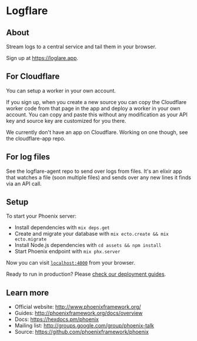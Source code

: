 # Logflare

## About

Stream logs to a central service and tail them in your browser.

Sign up at https://loglare.app.

## For Cloudflare

You can setup a worker in your own account.

If you sign up, when you create a new source you can copy the Cloudflare worker code from that page in the app and deploy a worker in your own account. You can copy and paste this without any modification as your API key and source key are customized for you there.

We currently don't have an app on Cloudflare. Working on one though, see the cloudflare-app repo.

## For log files

See the logflare-agent repo to send over logs from files. It's an elixir app that watches a file (soon multiple files) and sends over any new lines it finds via an API call.

## Setup

To start your Phoenix server:

  * Install dependencies with `mix deps.get`
  * Create and migrate your database with `mix ecto.create && mix ecto.migrate`
  * Install Node.js dependencies with `cd assets && npm install`
  * Start Phoenix endpoint with `mix phx.server`

Now you can visit [`localhost:4000`](http://localhost:4000) from your browser.

Ready to run in production? Please [check our deployment guides](http://www.phoenixframework.org/docs/deployment).

## Learn more

  * Official website: http://www.phoenixframework.org/
  * Guides: http://phoenixframework.org/docs/overview
  * Docs: https://hexdocs.pm/phoenix
  * Mailing list: http://groups.google.com/group/phoenix-talk
  * Source: https://github.com/phoenixframework/phoenix
